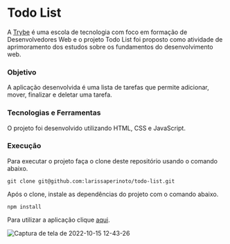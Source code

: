 # Todo List

A [Trybe](https://www.betrybe.com/) é uma escola de tecnologia com foco em formação de Desenvolvedores Web e o projeto Todo List foi proposto como atividade de aprimoramento dos estudos sobre os fundamentos do desenvolvimento web.

### Objetivo

A aplicação desenvolvida é uma lista de tarefas que permite adicionar, mover, finalizar e deletar uma tarefa.

### Tecnologias e Ferramentas

O projeto foi desenvolvido utilizando HTML, CSS e JavaScript.

### Execução

Para executar o projeto faça o clone deste repositório usando o comando abaixo.

    git clone git@github.com:larissaperinoto/todo-list.git

Após o clone, instale as dependências do projeto com o comando abaixo.

    npm install

Para utilizar a aplicação clique [aqui](https://larissaperinoto.github.io/todo-list/).


![Captura de tela de 2022-10-15 12-43-26](https://user-images.githubusercontent.com/98956659/195995433-c3c34f97-a792-410e-9543-aa0376fe567e.png)
